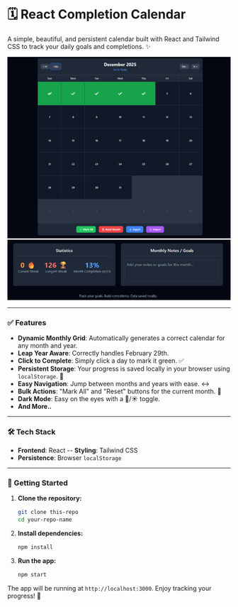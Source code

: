 # 🗓️ React Completion Calendar

A simple, beautiful, and persistent calendar built with React and Tailwind CSS to track your daily goals and completions. ✨

![Calendar Screenshot](https://raw.githubusercontent.com/JohnySir/Completion-Calendar/refs/heads/main/images/main1.png)
![Calendar Screenshot2](https://raw.githubusercontent.com/JohnySir/Completion-Calendar/refs/heads/main/images/streaks.png)

---

### ✅ Features

-   **Dynamic Monthly Grid**: Automatically generates a correct calendar for any month and year.
-   **Leap Year Aware**: Correctly handles February 29th.
-   **Click to Complete**: Simply click a day to mark it green. ✅
-   **Persistent Storage**: Your progress is saved locally in your browser using `localStorage`. 💾
-   **Easy Navigation**: Jump between months and years with ease. ↔️
-   **Bulk Actions**: "Mark All" and "Reset" buttons for the current month. 🚀
-   **Dark Mode**: Easy on the eyes with a 🌙/☀️ toggle.
-   **And More..**

---

### 🛠️ Tech Stack

-   **Frontend**: React
--   **Styling**: Tailwind CSS
-   **Persistence**: Browser `localStorage`

---

### 🚀 Getting Started

1.  **Clone the repository:**
    ```bash
    git clone this-repo
    cd your-repo-name
    ```

2.  **Install dependencies:**
    ```bash
    npm install
    ```

3.  **Run the app:**
    ```bash
    npm start
    ```

The app will be running at `http://localhost:3000`. Enjoy tracking your progress! 🎉
